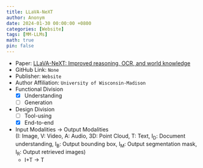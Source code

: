 ```yaml
---
title: LLaVA-NeXT
author: Anonym
date: 2024-01-30 00:00:00 +0800
categories: [Website]
tags: [MM-LLMs]
math: true
pin: false
---
```


- Paper: [LLaVA-NeXT: Improved reasoning, OCR, and world knowledge](https://llava-vl.github.io/blog/2024-01-30-llava-next/)
- GitHub Link: `None`
- Publisher: `Website`
- Author Affiliation: `University of Wisconsin-Madison`
- Functional Division
  + [x] Understanding
  + [ ] Generation
- Design Division
  + [ ] Tool-using
  + [x] End-to-end
- Input Modalities $\rightarrow$ Output Modalities <br />(I: Image, V: Video, A: Audio, 3D: Point Cloud, T: Text, I<sub>D</sub>: Document understanding, I<sub>B</sub>: Output bounding box, I<sub>M</sub>: Output segmentation mask, I<sub>R</sub>: Output retrieved images)
  + I+T $\rightarrow$ T
